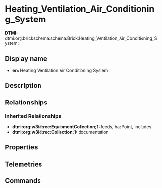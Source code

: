 # Heating_Ventilation_Air_Conditioning_System
**DTMI:** dtmi:org:brickschema:schema:Brick:Heating_Ventilation_Air_Conditioning_System;1
## Display name
- **en:** Heating Ventilation Air Conditioning System
## Description
## Relationships
### Inherited Relationships
* **dtmi:org:w3id:rec:EquipmentCollection;1:** feeds, hasPoint, includes
* **dtmi:org:w3id:rec:Collection;1:** documentation
## Properties
## Telemetries
## Commands
